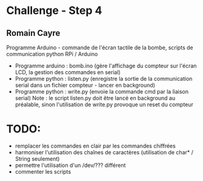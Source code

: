 # Challenge - Step 4
## Romain Cayre
Programme Arduino - commande de l'écran tactile de la bombe, scripts de communication python RPi / Arduino

- Programme arduino : bomb.ino (gère l'affichage du compteur sur l'écran LCD, la gestion des commandes en serial)
- Programme python : listen.py (enregistre la sortie de la communication serial dans un fichier compteur - lancer en background)
- Programme python : write.py <cmd> (envoie la commande cmd par la liaison serial)
Note : le script listen.py doit être lancé en background au préalable, sinon l'utilisation de write.py provoque un reset du compteur


# TODO:
* remplacer les commandes en clair par les commandes chiffrées
* harmoniser l'utilisation des chaînes de caractères (utilisation de char\* / String seulement)
* permettre l'utilisation d'un /dev/??? différent
* commenter les scripts
